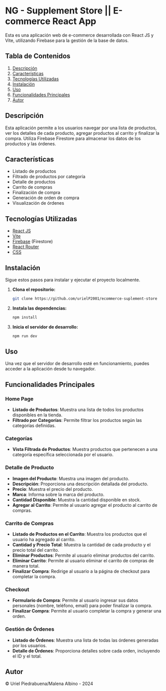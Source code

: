 # NG - Supplement Store || E-commerce React App

Esta es una aplicación web de e-commerce desarrollada con React JS y Vite, utilizando Firebase para la gestión de la base de datos.

## Tabla de Contenidos

1. [Descripción](#descripción)
2. [Características](#características)
3. [Tecnologías Utilizadas](#tecnologías-utilizadas)
4. [Instalación](#instalación)
5. [Uso](#uso)
6. [Funcionalidades Principales](#funcionalidades-principales)
7. [Autor](#autor)

## Descripción

Esta aplicación permite a los usuarios navegar por una lista de productos, ver los detalles de cada producto, agregar productos al carrito y finalizar la compra. Utiliza Firebase Firestore para almacenar los datos de los productos y las órdenes.

## Características

- Listado de productos
- Filtrado de productos por categoría
- Detalle de productos
- Carrito de compras
- Finalización de compra
- Generación de orden de compra
- Visualización de órdenes

## Tecnologías Utilizadas

- [React JS](https://reactjs.org/)
- [Vite](https://vitejs.dev/)
- [Firebase](https://firebase.google.com/) (Firestore)
- [React Router](https://reactrouter.com/)
- [CSS](https://developer.mozilla.org/es/docs/Web/CSS)
## Instalación

Sigue estos pasos para instalar y ejecutar el proyecto localmente.

1. **Clona el repositorio:**

   ```bash
   git clone https://github.com/urielP2001/ecommerce-suplement-store

2. **Instala las dependencias:**

   ```bash
   npm install

3. **Inicia el servidor de desarrollo:**

   ```bash
   npm run dev

## Uso

Una vez que el servidor de desarrollo esté en funcionamiento, puedes acceder a la aplicación desde tu navegador. 

## Funcionalidades Principales

### Home Page

- **Listado de Productos**: Muestra una lista de todos los productos disponibles en la tienda.
- **Filtrado por Categorías**: Permite filtrar los productos según las categorías definidas.

### Categorías

- **Vista Filtrada de Productos**: Muestra productos que pertenecen a una categoría específica seleccionada por el usuario.

### Detalle de Producto

- **Imagen del Producto**: Muestra una imagen del producto.
- **Descripción**: Proporciona una descripción detallada del producto.
- **Precio**: Muestra el precio del producto.
- **Marca**: Informa sobre la marca del producto.
- **Cantidad Disponible**: Muestra la cantidad disponible en stock.
- **Agregar al Carrito**: Permite al usuario agregar el producto al carrito de compras.

### Carrito de Compras

- **Listado de Productos en el Carrito**: Muestra los productos que el usuario ha agregado al carrito.
- **Cantidad y Precio Total**: Muestra la cantidad de cada producto y el precio total del carrito.
- **Eliminar Productos**: Permite al usuario eliminar productos del carrito.
- **Eliminar Carrito**: Permite al usuario eliminar el carrito de compras de manera total.
- **Finalizar Compra**: Redirige al usuario a la página de checkout para completar la compra.

### Checkout

- **Formulario de Compra**: Permite al usuario ingresar sus datos personales (nombre, teléfono, email) para poder finalizar la compra.
- **Finalizar Compra**: Permite al usuario completar la compra y generar una orden.

### Gestión de Órdenes

- **Listado de Órdenes**: Muestra una lista de todas las órdenes generadas por los usuarios.
- **Detalle de Órdenes**: Proporciona detalles sobre cada orden, incluyendo el ID y el total.

## Autor
© Uriel Piedrabuena/Malena Albino - 2024


